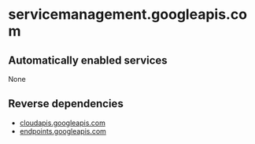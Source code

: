 # servicemanagement.googleapis.com

## Automatically enabled services

None

## Reverse dependencies

* [cloudapis.googleapis.com](../cloudapis.googleapis.com/)
* [endpoints.googleapis.com](../endpoints.googleapis.com/)
